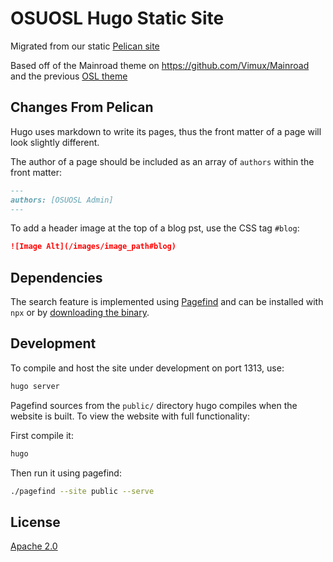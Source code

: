 # OSUOSL Hugo Static Site

Migrated from our static [Pelican site](https://github.com/osuosl/osuosl-pelican)

Based off of the Mainroad theme on https://github.com/Vimux/Mainroad and the previous
[OSL theme](https://github.com/osuosl/dougfir-pelican-theme)

## Changes From Pelican

Hugo uses markdown to write its pages, thus the front matter of a page will look slightly different.

The author of a page should be included as an array of `authors` within the front matter:

```md
---
authors: [OSUOSL Admin]
---
```

To add a header image at the top of a blog pst, use the CSS tag `#blog`:

```md
![Image Alt](/images/image_path#blog)
```

## Dependencies

The search feature is implemented using [Pagefind](https://pagefind.app/) and can be installed with `npx` or by
[downloading the binary](https://pagefind.app/docs/installation/#downloading-a-precompiled-binary).

## Development

To compile and host the site under development on port 1313, use:

```bash
hugo server
```

Pagefind sources from the `public/` directory hugo compiles when the website is built. To view the website with full
functionality:

First compile it:

```bash
hugo
```

Then run it using pagefind:

```bash
./pagefind --site public --serve
```

## License

[Apache 2.0](https://choosealicense.com/licenses/apache-2.0/)
